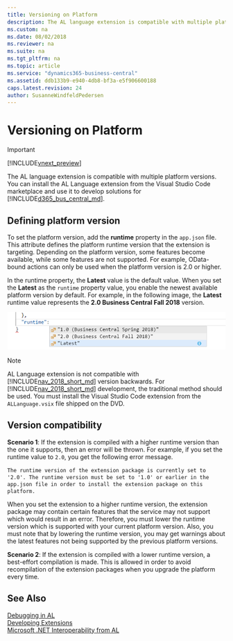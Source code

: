 ```yaml
---
title: Versioning on Platform
description: The AL language extension is compatible with multiple platform versions for developing solutions in marketplace. 
ms.custom: na
ms.date: 08/02/2018
ms.reviewer: na
ms.suite: na
ms.tgt_pltfrm: na
ms.topic: article
ms.service: "dynamics365-business-central"
ms.assetid: ddb133b9-e940-4db8-bf3a-e5f906600188
caps.latest.revision: 24
author: SusanneWindfeldPedersen
---
```


# Versioning on Platform    

> [!IMPORTANT]  
> [!INCLUDE[vnext_preview](includes/vnext_preview.md)]

The AL language extension is compatible with multiple platform versions. You can install the AL Language extension from the Visual Studio Code marketplace and use it to develop solutions for [!INCLUDE[d365_bus_central_md](includes/d365_bus_central_md.md)].

## Defining platform version
To set the platform version, add the **runtime** property in the `app.json` file. This attribute defines the platform runtime version that the extension is targeting. Depending on the platform version, some features become available, while some features are not supported. For example, OData-bound actions can only be used when the platform version is 2.0 or higher. <!-- For more information about bound actions, see [Bound Actions]().   -->

In the runtime property, the **Latest** value is the default value. When you set the **Latest** as the `runtime` property value, you enable the newest available platform  version by default. For example, in the following image, the **Latest** runtime value represents the **2.0 Business Central Fall 2018** version. 

![Runtime Property](media/runtime.png)

> [!NOTE]  
> AL Language extension is not compatible with [!INCLUDE[nav_2018_short_md](includes/nav_2018_short_md.md)] version backwards. For [!INCLUDE[nav_2018_short_md](includes/nav_2018_short_md.md)] development, the traditional method should be used. You must install the Visual Studio Code extension from the `ALLanguage.vsix` file shipped on the DVD. 

## Version compatibility
**Scenario 1**: If the extension is compiled with a higher runtime version than the one it supports, then an error will be thrown. For example, if you set the runtime value to `2.0`, you get the following error message. 

```
The runtime version of the extension package is currently set to '2.0'. The runtime version must be set to '1.0' or earlier in the app.json file in order to install the extension package on this platform.
```

When you set the extension to a higher runtime version, the extension package may contain certain features that the service may not support which would result in an error. Therefore, you must lower the runtime version which is supported with your current platform version. Also, you must note that by lowering the runtime version, you may get warnings about the latest features not being supported by the previous platform versions.

**Scenario 2**: If the extension is compiled with a lower runtime version, a best-effort compilation is made. This is allowed in order to avoid recompilation of the extension packages when you upgrade the platform every time. 

## See Also
[Debugging in AL](devenv-debugging.md)  
[Developing Extensions](devenv-dev-overview.md)  
[Microsoft .NET Interoperability from AL](devenv-get-started-call-dotnet-from-al.md)  
